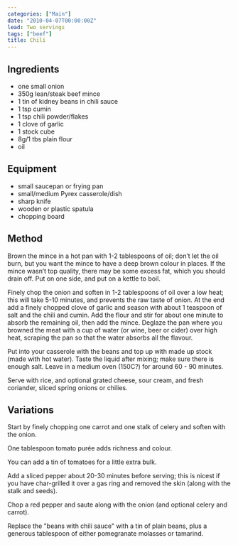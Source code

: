 ```yaml
---
categories: ["Main"]
date: "2010-04-07T00:00:00Z"
lead: Two servings
tags: ["beef"]
title: Chili
---
```



## Ingredients
- one small onion
- 350g lean/steak beef mince
- 1 tin of kidney beans in chili sauce
- 1 tsp cumin
- 1 tsp chili powder/flakes
- 1 clove of garlic
- 1 stock cube
- 8g/1 tbs plain flour
- oil

## Equipment
- small saucepan or frying pan
- small/medium Pyrex casserole/dish
- sharp knife
- wooden or plastic spatula
- chopping board

## Method
Brown the mince in a hot pan with 1-2 tablespoons of oil; don’t let the oil burn, but you want the mince to have a deep brown colour in places. If the mince wasn’t top quality, there may be some excess fat, which you should drain off. Put on one side, and put on a kettle to boil.

Finely chop the onion and soften in 1-2 tablespoons of oil over a low heat; this will take 5-10 minutes, and prevents the raw taste of onion.  At the end add a finely chopped clove of garlic and season with about 1 teaspoon of salt and the chili and cumin.  Add the flour and stir for about one minute to absorb the remaining oil, then add the mince.  Deglaze the pan where you browned the meat with a cup of water (or wine, beer or cider) over high heat, scraping the pan so that the water absorbs all the flavour.

Put into your casserole with the beans and top up with made up stock (made with hot water). Taste the liquid after mixing; make sure there is enough salt. Leave in a medium oven (150C?) for around 60 - 90 minutes.

Serve with rice, and optional grated cheese, sour cream, and fresh coriander, sliced spring onions or chilies.

## Variations
Start by finely chopping one carrot and one stalk of celery and soften with the onion.

One tablespoon tomato purée adds richness and colour.

You can add a tin of tomatoes for a little extra bulk.

Add a sliced pepper about 20-30 minutes before serving; this is nicest if you have char-grilled it over a gas ring and removed the skin (along with the stalk and seeds).

Chop a red pepper and saute along with the onion (and optional celery and carrot).

Replace the "beans with chili sauce" with a tin of plain beans, plus a generous tablespoon of either pomegranate molasses or tamarind.
